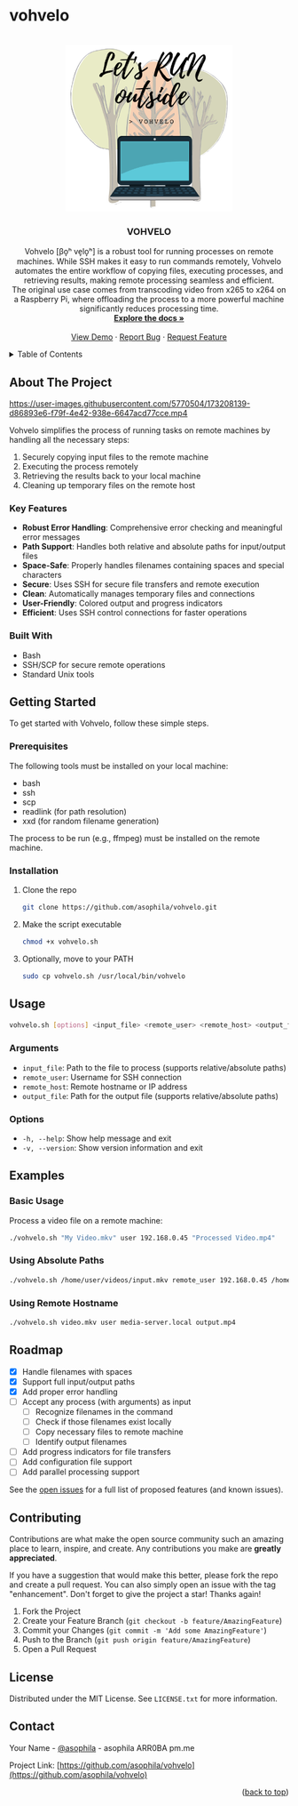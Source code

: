 # vohvelo
<div id="top"></div>

<!-- PROJECT LOGO -->
<br />
<div align="center">
  <a href="https://github.com/asophila/vohvelo">
    <img src="images/vohvelo-logo.png" alt="Logo" width="300" height="300">
  </a>

<h3 align="center">VOHVELO</h3>

  <p align="center">
    Vohvelo [βo̞ʰ ve̞lo̞ʰ] is a robust tool for running processes on remote machines. While SSH makes it easy to run commands remotely, Vohvelo automates the entire workflow of copying files, executing processes, and retrieving results, making remote processing seamless and efficient.
    <br />
    The original use case comes from transcoding video from x265 to x264 on a Raspberry Pi, where offloading the process to a more powerful machine significantly reduces processing time.
    <br />
    <a href="https://github.com/bicubico/vohvelo"><strong>Explore the docs »</strong></a>
    <br />
    <br />
    <a href="https://github.com/bicubico/vohvelo">View Demo</a>
    ·
    <a href="https://github.com/bicubico/vohvelo/issues">Report Bug</a>
    ·
    <a href="https://github.com/bicubico/vohvelo/issues">Request Feature</a>
  </p>
</div>

<!-- TABLE OF CONTENTS -->
<details>
  <summary>Table of Contents</summary>
  <ol>
    <li>
      <a href="#about-the-project">About The Project</a>
      <ul>
        <li><a href="#key-features">Key Features</a></li>
        <li><a href="#built-with">Built With</a></li>
      </ul>
    </li>
    <li>
      <a href="#getting-started">Getting Started</a>
      <ul>
        <li><a href="#prerequisites">Prerequisites</a></li>
        <li><a href="#installation">Installation</a></li>
      </ul>
    </li>
    <li><a href="#usage">Usage</a></li>
    <li><a href="#examples">Examples</a></li>
    <li><a href="#roadmap">Roadmap</a></li>
    <li><a href="#contributing">Contributing</a></li>
    <li><a href="#license">License</a></li>
    <li><a href="#contact">Contact</a></li>
  </ol>
</details>

<!-- ABOUT THE PROJECT -->
## About The Project

https://user-images.githubusercontent.com/5770504/173208139-d86893e6-f79f-4e42-938e-6647acd77cce.mp4

Vohvelo simplifies the process of running tasks on remote machines by handling all the necessary steps:
1. Securely copying input files to the remote machine
2. Executing the process remotely
3. Retrieving the results back to your local machine
4. Cleaning up temporary files on the remote host

### Key Features

- **Robust Error Handling**: Comprehensive error checking and meaningful error messages
- **Path Support**: Handles both relative and absolute paths for input/output files
- **Space-Safe**: Properly handles filenames containing spaces and special characters
- **Secure**: Uses SSH for secure file transfers and remote execution
- **Clean**: Automatically manages temporary files and connections
- **User-Friendly**: Colored output and progress indicators
- **Efficient**: Uses SSH control connections for faster operations

### Built With

- Bash
- SSH/SCP for secure remote operations
- Standard Unix tools

<!-- GETTING STARTED -->
## Getting Started

To get started with Vohvelo, follow these simple steps.

### Prerequisites

The following tools must be installed on your local machine:
* bash
* ssh
* scp
* readlink (for path resolution)
* xxd (for random filename generation)

The process to be run (e.g., ffmpeg) must be installed on the remote machine.

### Installation

1. Clone the repo
   ```sh
   git clone https://github.com/asophila/vohvelo.git
   ```
2. Make the script executable
   ```sh
   chmod +x vohvelo.sh
   ```
3. Optionally, move to your PATH
   ```sh
   sudo cp vohvelo.sh /usr/local/bin/vohvelo
   ```

<!-- USAGE -->
## Usage

```sh
vohvelo.sh [options] <input_file> <remote_user> <remote_host> <output_file>
```

### Arguments

- `input_file`: Path to the file to process (supports relative/absolute paths)
- `remote_user`: Username for SSH connection
- `remote_host`: Remote hostname or IP address
- `output_file`: Path for the output file (supports relative/absolute paths)

### Options

- `-h, --help`: Show help message and exit
- `-v, --version`: Show version information and exit

<!-- EXAMPLES -->
## Examples

### Basic Usage
Process a video file on a remote machine:
```sh
./vohvelo.sh "My Video.mkv" user 192.168.0.45 "Processed Video.mp4"
```

### Using Absolute Paths
```sh
./vohvelo.sh /home/user/videos/input.mkv remote_user 192.168.0.45 /home/user/processed/output.mp4
```

### Using Remote Hostname
```sh
./vohvelo.sh video.mkv user media-server.local output.mp4
```

<!-- ROADMAP -->
## Roadmap

- [x] Handle filenames with spaces
- [x] Support full input/output paths
- [x] Add proper error handling
- [ ] Accept any process (with arguments) as input
    - [ ] Recognize filenames in the command
    - [ ] Check if those filenames exist locally
    - [ ] Copy necessary files to remote machine
    - [ ] Identify output filenames
- [ ] Add progress indicators for file transfers
- [ ] Add configuration file support
- [ ] Add parallel processing support

See the [open issues](https://github.com/bicubico/vohvelo/issues) for a full list of proposed features (and known issues).

<!-- CONTRIBUTING -->
## Contributing

Contributions are what make the open source community such an amazing place to learn, inspire, and create. Any contributions you make are **greatly appreciated**.

If you have a suggestion that would make this better, please fork the repo and create a pull request. You can also simply open an issue with the tag "enhancement".
Don't forget to give the project a star! Thanks again!

1. Fork the Project
2. Create your Feature Branch (`git checkout -b feature/AmazingFeature`)
3. Commit your Changes (`git commit -m 'Add some AmazingFeature'`)
4. Push to the Branch (`git push origin feature/AmazingFeature`)
5. Open a Pull Request

<!-- LICENSE -->
## License

Distributed under the MIT License. See `LICENSE.txt` for more information.

<!-- CONTACT -->
## Contact

Your Name - [@asophila](https://lile.cl/asophila) - asophila ARR0BA pm.me

Project Link: [https://github.com/asophila/vohvelo](https://github.com/asophila/vohvelo)

<p align="right">(<a href="#top">back to top</a>)</p>
